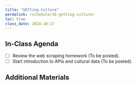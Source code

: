 ```yaml
---
title: "GETting Culture"
permalink: /schedule/16-getting-culture/
toc: true
class_date: 2024-10-17
---
```


## In-Class Agenda

- [ ] Review the web scraping homework (To be posted).
- [ ] Start introduction to APIs and cultural data (To be posted).

## Additional Materials
